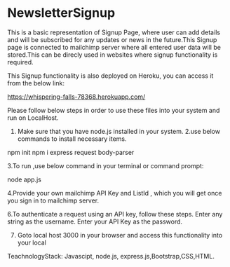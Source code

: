 # NewsletterSignup

This is a basic representation of Signup Page, where user can add details and will be subscribed for any updates or news in the future.This Signup page is connected 
to mailchimp server where all entered user data will be stored.This can be direcly used in websites where signup functionality is required.

This Signup functionality is also deployed on Heroku, you can access it from the below link:

https://whispering-falls-78368.herokuapp.com/

Please follow below steps in order to use these files into your system and run on LocalHost.

1. Make sure that you have node.js installed in your system.
2.use below commands to install necessary items.

npm init
npm i express request body-parser

3.To run ,use below command in your terminal or command prompt:

node app.js

4.Provide your own mailchimp API Key and ListId , which you will get once you sign in to mailchimp server.

6.To authenticate a request using an API key, follow these steps.
  Enter any string as the username.
  Enter your API Key as the password.

7. Goto local host 3000 in your browser and access this functionality into your local



TeachnologyStack: Javascipt, node.js, express.js,Bootstrap,CSS,HTML.
